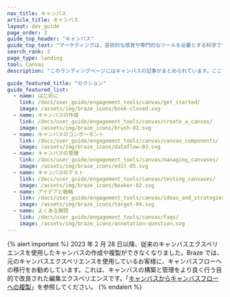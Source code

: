 ```yaml
---
nav_title: キャンバス
article_title: キャンバス
layout: dev_guide
page_order: 3
guide_top_header: "キャンバス"
guide_top_text: "マーケティングは、芸術的な感覚や専門的なツールを必要とする科学です。キャンバスでは、厳密さと芸術性を組み合わせて、顧客ごとに意味のある、関連性のある、魅力的な体験を作り出すことができます。<br> <br> キャンバスは、マーケターが複数のメッセージでキャンペーンを作成する統合インターフェイスです。ちょっとビジュアルプログラミングツールのようなもので、一連のステップから一貫性のあるユーザー旅行を構築できます。<br> <br> 以下の記事では、キャンバスの設定を説明し、優れたカスタマーエクスペリエンスを構築できるようにします。また、<a href='https://learning.braze.com/canvas-course'>キャンバスBrazeラーニングコース</a>もご覧いただけます!<br><br>** キャンバスは、年間契約の顧客のみが利用できます。契約していない場合は、<a href='https://www.braze.com/contact/'>コンタクトBraze</a>でキャンバスの入手方法を確認してください。**"
search_rank: 3
page_type: landing
tool: Canvas
description: "このランディングページにはキャンバスの記事がまとめられています。ここでは、Canvase の構築、Canvas コンポーネントの使用、Canvase の管理とテスト、さまざまなアイデアやストラテジーのアプリについて説明します。"

guide_featured_title: "セクション"
guide_featured_list:
  - name: はじめに
    link: /docs/user_guide/engagement_tools/canvas/get_started/
    image: /assets/img/braze_icons/book-closed.svg
  - name: キャンバスの作成
    link: /docs/user_guide/engagement_tools/canvas/create_a_canvas/
    image: /assets/img/braze_icons/brush-02.svg
  - name: キャンバスのコンポーネント
    link: /docs/user_guide/engagement_tools/canvas/canvas_components/
    image: /assets/img/braze_icons/dataflow-03.svg 
  - name: キャンバスの管理
    link: /docs/user_guide/engagement_tools/canvas/managing_canvases/
    image: /assets/img/braze_icons/edit-05.svg
  - name: キャンバスのテスト
    link: /docs/user_guide/engagement_tools/canvas/testing_canvases/
    image: /assets/img/braze_icons/beaker-02.svg
  - name: アイデアと戦略
    link: /docs/user_guide/engagement_tools/canvas/ideas_and_strategies/
    image: /assets/img/braze_icons/target-04.svg
  - name: よくある質問
    link: /docs/user_guide/engagement_tools/canvas/faqs/
    image: /assets/img/braze_icons/annotation-question.svg
---
```


{% alert important %}
2023 年 2 月 28 日以降、従来のキャンバスエクスペリエンスを使用したキャンバスの作成や複製ができなくなりました。Braze では、元のキャンバスエクスペリエンスを使用しているお客様に、キャンバスフローへの移行をお勧めしています。これは、キャンバスの構築と管理をより良く行う目的で改良された編集エクスペリエンスです。「[キャンバスからキャンバスフローへの複製]({{site.baseurl}}/user_guide/engagement_tools/canvas/managing_canvases/cloning_canvases/)」を参照してください。
{% endalert %}

<br>
